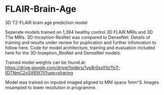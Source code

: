 # FLAIR-Brain-Age
3D T2-FLAIR brain age prediction model 

Seperate models trained on 1,394 healthy control 3D FLAIR MRIs and 3D T1w MRIs. 3D-Inception-ResNet was compared to DenseNet. Details of training and results under review for puplication and further infomration to follow here. Code for model architecture, training and evaluation included here for the 3D-Inseption_ResNet and DenseNet models. 

Trained model weights can be found at: https://drive.google.com/drive/folders/1yp8r0ssYllz11cT-fDTNmC2vSXR5f7II?usp=sharing

Model was trained on inputed imaged aligned to MNI space 1mm^3. Images resampled to lower resolution in programme.
